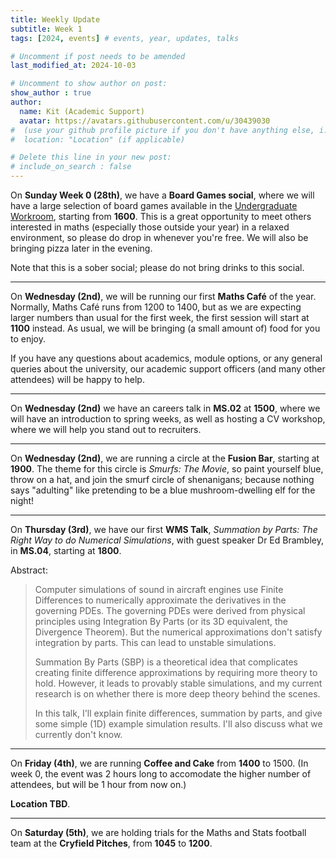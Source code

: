 ```yaml
---
title: Weekly Update
subtitle: Week 1
tags: [2024, events] # events, year, updates, talks

# Uncomment if post needs to be amended
last_modified_at: 2024-10-03

# Uncomment to show author on post:
show_author : true
author:
  name: Kit (Academic Support)
  avatar: https://avatars.githubusercontent.com/u/30439030
#  (use your github profile picture if you don't have anything else, i.e. https://avatars.githubusercontent.com/u/30439030)
#  location: "Location" (if applicable)

# Delete this line in your new post:
# include_on_search : false
---
```


On **Sunday Week 0 (28th)**, we have a **Board Games social**, where we will have a large selection of board games available in the [Undergraduate Workroom](https://campus.warwick.ac.uk/search/623c88f9421e6f5928c0e63b?projectId=warwick), starting from **1600**. This is a great opportunity to meet others interested in maths (especially those outside your year) in a relaxed environment, so please do drop in whenever you're free. We will also be bringing pizza later in the evening.

Note that this is a sober social; please do not bring drinks to this social.

---

On **Wednesday (2nd)**, we will be running our first **Maths Café** of the year. Normally, Maths Café runs from 1200 to 1400, but as we are expecting larger numbers than usual for the first week, the first session will start at **1100** instead. As usual, we will be bringing (a small amount of) food for you to enjoy.

If you have any questions about academics, module options, or any general queries about the university, our academic support officers (and many other attendees) will be happy to help.

---

On **Wednesday (2nd)** we have an careers talk in **MS.02** at **1500**, where we will have an introduction to spring weeks, as well as hosting a CV workshop, where we will help you stand out to recruiters.

---

On **Wednesday (2nd)**, we are running a circle at the **Fusion Bar**, starting at **1900**. The theme for this circle is *Smurfs: The Movie*, so paint yourself blue, throw on a hat, and join the smurf circle of shenanigans; because nothing says "adulting" like pretending to be a blue mushroom-dwelling elf for the night!

---

On **Thursday (3rd)**, we have our first **WMS Talk**, *Summation by Parts: The Right Way to do Numerical Simulations*, with guest speaker Dr Ed Brambley, in **MS.04**, starting at **1800**.

Abstract:
> Computer simulations of sound in aircraft engines use Finite Differences to numerically approximate the derivatives in the governing PDEs. The governing PDEs were derived from physical principles using Integration By Parts (or its 3D equivalent, the Divergence Theorem). But the numerical approximations don't satisfy integration by parts. This can lead to unstable simulations.
>
> Summation By Parts (SBP) is a theoretical idea that complicates creating finite difference approximations by requiring more theory to hold. However, it leads to provably stable simulations, and my current research is on whether there is more deep theory behind the scenes.
>
> In this talk, I'll explain finite differences, summation by parts, and give some simple (1D) example simulation results.  I'll also discuss what we currently don't know.

---

On **Friday (4th)**, we are running **Coffee and Cake** from **1400** to 1500. (In week 0, the event was 2 hours long to accomodate the higher number of attendees, but will be 1 hour from now on.)

**Location TBD**.

---

On **Saturday (5th)**, we are holding trials for the Maths and Stats football team at the **Cryfield Pitches**, from **1045** to **1200**.
